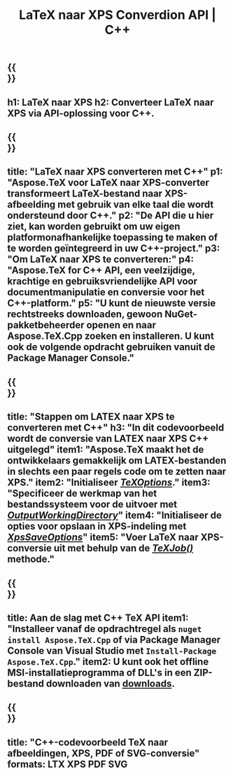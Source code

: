 ﻿---
translation: true
template: /_templates/_conversion-child-cpp.md
title: LaTeX naar XPS Converdion API | C++
description: LaTeX naar XPS conversie functionaliteit. Integreer deze on-premise C++-bibliotheek in uw project of gebruik platformonafhankelijke applicaties om LaTeX naar XPS te converteren.
keywords: latex naar xps api cpp, latex2xps integreren c++
url: /cpp/conversion/latex-to-xps/
family: tex
platformtag: cpp
feature: conversion
informat: LATEX
outformat: XPS
otherformats: BMP PNG JPEG TIFF SVG PDF
---

{{<section banner>}}
---
h1: LaTeX naar XPS
h2: Converteer LaTeX naar XPS via API-oplossing voor C++.
---

{{<section overview>}}
---
title: "LaTeX naar XPS converteren met C++"
p1: "Aspose.TeX voor LaTeX naar XPS-converter transformeert LaTeX-bestand naar XPS-afbeelding met gebruik van elke taal die wordt ondersteund door C++."
p2: "De API die u hier ziet, kan worden gebruikt om uw eigen platformonafhankelijke toepassing te maken of te worden geïntegreerd in uw C++-project."
p3: "Om LaTeX naar XPS te converteren:"
p4: "Aspose.TeX for C++ API, een veelzijdige, krachtige en gebruiksvriendelijke API voor documentmanipulatie en conversie voor het C++-platform."
p5: "U kunt de nieuwste versie rechtstreeks downloaden, gewoon NuGet-pakketbeheerder openen en naar Aspose.TeX.Cpp zoeken en installeren. U kunt ook de volgende opdracht gebruiken vanuit de Package Manager Console."
---

{{<section feature1>}}
---
title: "Stappen om LATEX naar XPS te converteren met C++"
h3: "In dit codevoorbeeld wordt de conversie van LATEX naar XPS C++ uitgelegd"
item1: "Aspose.TeX maakt het de ontwikkelaars gemakkelijk om LATEX-bestanden in slechts een paar regels code om te zetten naar XPS."
item2: "Initialiseer [*TeXOptions*](https://reference.aspose.com/tex/cpp/class/aspose.te_x.te_x_options)."
item3: "Specificeer de werkmap van het bestandssysteem voor de uitvoer met [*OutputWorkingDirectory*](https://reference.aspose.com/tex/cpp/class/aspose.te_x.te_x_options#aa4f4ea6dab7db5ba1b40800495f16f63)"
item4: "Initialiseer de opties voor opslaan in XPS-indeling met [*XpsSaveOptions*](https://reference.aspose.com/tex/cpp/class/aspose.te_x.presentation.image.xps_save_options)"
item5: "Voer LaTeX naar XPS-conversie uit met behulp van de [*TeXJob()*](https://reference.aspose.com/tex/cpp/class/aspose.te_x.te_x_job) methode."
---

{{<section feature2>}}
---
title: Aan de slag met C++ TeX API
item1: "Installeer vanaf de opdrachtregel als ```nuget install Aspose.TeX.Cpp``` of via Package Manager Console van Visual Studio met ```Install-Package Aspose.TeX.Cpp```."
item2: U kunt ook het offline MSI-installatieprogramma of DLL's in een ZIP-bestand downloaden van [downloads](https://releases.aspose.com/tex/cpp).
---

{{<section widget>}}
---
title: "C++-codevoorbeeld TeX naar afbeeldingen, XPS, PDF of SVG-conversie"
formats: LTX XPS PDF SVG
---
